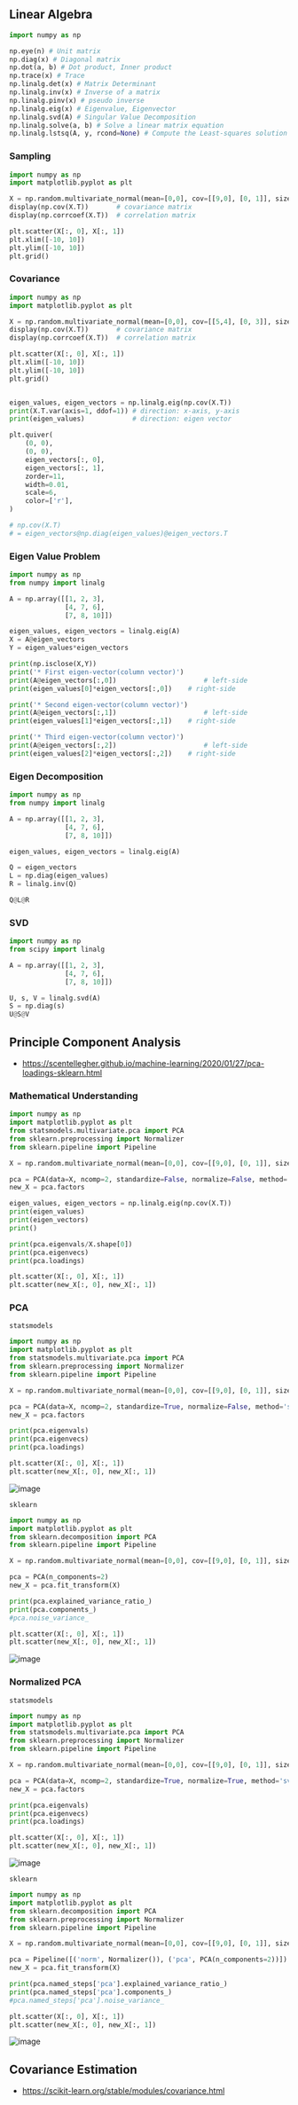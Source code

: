 
## Linear Algebra
```python
import numpy as np

np.eye(n) # Unit matrix
np.diag(x) # Diagonal matrix
np.dot(a, b) # Dot product, Inner product
np.trace(x) # Trace
np.linalg.det(x) # Matrix Determinant
np.linalg.inv(x) # Inverse of a matrix
np.linalg.pinv(x) # pseudo inverse
np.linalg.eig(x) # Eigenvalue, Eigenvector
np.linalg.svd(A) # Singular Value Decomposition
np.linalg.solve(a, b) # Solve a linear matrix equation
np.linalg.lstsq(A, y, rcond=None) # Compute the Least-squares solution
```


### Sampling
```python
import numpy as np
import matplotlib.pyplot as plt

X = np.random.multivariate_normal(mean=[0,0], cov=[[9,0], [0, 1]], size=(100,))
display(np.cov(X.T))       # covariance matrix
display(np.corrcoef(X.T))  # correlation matrix

plt.scatter(X[:, 0], X[:, 1])
plt.xlim([-10, 10])
plt.ylim([-10, 10])
plt.grid()
```

### Covariance
```python
import numpy as np
import matplotlib.pyplot as plt

X = np.random.multivariate_normal(mean=[0,0], cov=[[5,4], [0, 3]], size=(100,))
display(np.cov(X.T))       # covariance matrix
display(np.corrcoef(X.T))  # correlation matrix

plt.scatter(X[:, 0], X[:, 1])
plt.xlim([-10, 10])
plt.ylim([-10, 10])
plt.grid()


eigen_values, eigen_vectors = np.linalg.eig(np.cov(X.T))
print(X.T.var(axis=1, ddof=1)) # direction: x-axis, y-axis 
print(eigen_values)            # direction: eigen vector 

plt.quiver(
    (0, 0), 
    (0, 0), 
    eigen_vectors[:, 0],
    eigen_vectors[:, 1],
    zorder=11,
    width=0.01,
    scale=6,
    color=['r'],
)

# np.cov(X.T)
# = eigen_vectors@np.diag(eigen_values)@eigen_vectors.T
```

### Eigen Value Problem
```python
import numpy as np
from numpy import linalg

A = np.array([[1, 2, 3],
              [4, 7, 6],
              [7, 8, 10]])

eigen_values, eigen_vectors = linalg.eig(A)
X = A@eigen_vectors
Y = eigen_values*eigen_vectors

print(np.isclose(X,Y))
print('* First eigen-vector(column vector)')
print(A@eigen_vectors[:,0])                      # left-side
print(eigen_values[0]*eigen_vectors[:,0])    # right-side

print('* Second eigen-vector(column vector)')
print(A@eigen_vectors[:,1])                      # left-side
print(eigen_values[1]*eigen_vectors[:,1])    # right-side

print('* Third eigen-vector(column vector)')
print(A@eigen_vectors[:,2])                      # left-side
print(eigen_values[2]*eigen_vectors[:,2])    # right-side
```

### Eigen Decomposition
```python
import numpy as np
from numpy import linalg

A = np.array([[1, 2, 3],
              [4, 7, 6],
              [7, 8, 10]])

eigen_values, eigen_vectors = linalg.eig(A)

Q = eigen_vectors
L = np.diag(eigen_values)
R = linalg.inv(Q)

Q@L@R
```

### SVD
```python
import numpy as np
from scipy import linalg

A = np.array([[1, 2, 3],
              [4, 7, 6],
              [7, 8, 10]])

U, s, V = linalg.svd(A)
S = np.diag(s)
U@S@V
```


## Principle Component Analysis
- https://scentellegher.github.io/machine-learning/2020/01/27/pca-loadings-sklearn.html
### Mathematical Understanding
```python
import numpy as np
import matplotlib.pyplot as plt
from statsmodels.multivariate.pca import PCA
from sklearn.preprocessing import Normalizer
from sklearn.pipeline import Pipeline

X = np.random.multivariate_normal(mean=[0,0], cov=[[9,0], [0, 1]], size=(100,))

pca = PCA(data=X, ncomp=2, standardize=False, normalize=False, method='svd')
new_X = pca.factors

eigen_values, eigen_vectors = np.linalg.eig(np.cov(X.T))
print(eigen_values)
print(eigen_vectors)
print()

print(pca.eigenvals/X.shape[0])
print(pca.eigenvecs)
print(pca.loadings)

plt.scatter(X[:, 0], X[:, 1])
plt.scatter(new_X[:, 0], new_X[:, 1])
```

### PCA
`statsmodels`
```python
import numpy as np
import matplotlib.pyplot as plt
from statsmodels.multivariate.pca import PCA
from sklearn.preprocessing import Normalizer
from sklearn.pipeline import Pipeline

X = np.random.multivariate_normal(mean=[0,0], cov=[[9,0], [0, 1]], size=(100,))

pca = PCA(data=X, ncomp=2, standardize=True, normalize=False, method='svd')
new_X = pca.factors

print(pca.eigenvals)
print(pca.eigenvecs)
print(pca.loadings)

plt.scatter(X[:, 0], X[:, 1])
plt.scatter(new_X[:, 0], new_X[:, 1])
```
![image](https://user-images.githubusercontent.com/56889151/151668365-c1d03823-7acb-4119-9688-5e53b3c58283.png)

`sklearn`
```python
import numpy as np
import matplotlib.pyplot as plt
from sklearn.decomposition import PCA
from sklearn.pipeline import Pipeline

X = np.random.multivariate_normal(mean=[0,0], cov=[[9,0], [0, 1]], size=(100,))

pca = PCA(n_components=2)
new_X = pca.fit_transform(X)

print(pca.explained_variance_ratio_)
print(pca.components_)
#pca.noise_variance_

plt.scatter(X[:, 0], X[:, 1])
plt.scatter(new_X[:, 0], new_X[:, 1])
```
![image](https://user-images.githubusercontent.com/56889151/151668378-e635fa43-2750-4a32-a465-1243e5c1c6ac.png)

### Normalized PCA
`statsmodels`
```python
import numpy as np
import matplotlib.pyplot as plt
from statsmodels.multivariate.pca import PCA
from sklearn.preprocessing import Normalizer
from sklearn.pipeline import Pipeline

X = np.random.multivariate_normal(mean=[0,0], cov=[[9,0], [0, 1]], size=(100,))

pca = PCA(data=X, ncomp=2, standardize=True, normalize=True, method='svd')
new_X = pca.factors

print(pca.eigenvals)
print(pca.eigenvecs)
print(pca.loadings)

plt.scatter(X[:, 0], X[:, 1])
plt.scatter(new_X[:, 0], new_X[:, 1])
```
![image](https://user-images.githubusercontent.com/56889151/151668392-16b9e98d-54fa-4d3a-8378-c68fedefe663.png)


`sklearn`
```python
import numpy as np
import matplotlib.pyplot as plt
from sklearn.decomposition import PCA
from sklearn.preprocessing import Normalizer
from sklearn.pipeline import Pipeline

X = np.random.multivariate_normal(mean=[0,0], cov=[[9,0], [0, 1]], size=(100,))

pca = Pipeline([('norm', Normalizer()), ('pca', PCA(n_components=2))])
new_X = pca.fit_transform(X)

print(pca.named_steps['pca'].explained_variance_ratio_)
print(pca.named_steps['pca'].components_)
#pca.named_steps['pca'].noise_variance_

plt.scatter(X[:, 0], X[:, 1])
plt.scatter(new_X[:, 0], new_X[:, 1])
```
![image](https://user-images.githubusercontent.com/56889151/151668408-bb845021-7f78-4db5-9957-16ea1ad400ea.png)



## Covariance Estimation
- https://scikit-learn.org/stable/modules/covariance.html
```python
```


